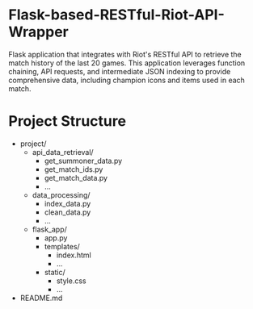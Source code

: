 # Flask-based-RESTful-Riot-API-Wrapper
Flask application that integrates with Riot's RESTful API to retrieve the match history of the last 20 games. This application leverages function chaining, API requests, and intermediate JSON indexing to provide comprehensive data, including champion icons and items used in each match.

# Project Structure

- project/
  - api_data_retrieval/
    - get_summoner_data.py
    - get_match_ids.py
    - get_match_data.py
    - ...
  - data_processing/
    - index_data.py
    - clean_data.py
    - ...
  - flask_app/
    - app.py
    - templates/
      - index.html
      - ...
    - static/
      - style.css
      - ...
- README.md